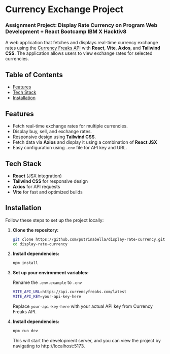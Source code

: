 # Currency Exchange Project

### Assignment Project: Display Rate Currency on Program Web Development + React Bootcamp IBM X Hacktiv8

A web application that fetches and displays real-time currency exchange rates using the [Currency Freaks API](https://currencyfreaks.com/) with **React**, **Vite**, **Axios**, and **Tailwind CSS**. The application allows users to view exchange rates for selected currencies.

## Table of Contents

- [Features](#features)
- [Tech Stack](#tech-stack)
- [Installation](#installation)

## Features

- Fetch real-time exchange rates for multiple currencies.
- Display buy, sell, and exchange rates.
- Responsive design using **Tailwind CSS**.
- Fetch data via **Axios** and display it using a combination of **React JSX**
- Easy configuration using `.env` file for API key and URL.

## Tech Stack

- **React** (JSX integration)
- **Tailwind CSS** for responsive design
- **Axios** for API requests
- **Vite** for fast and optimized builds

## Installation

Follow these steps to set up the project locally:

1. **Clone the repository:**

   ```bash
   git clone https://github.com/putrinabella/display-rate-currency.git
   cd display-rate-currency
   ```

2. **Install dependencies:**

   ```bash
   npm install
   ```

3. **Set up your environment variables:**

   Rename the `.env.example` to `.env`

   ```bash
   VITE_API_URL=https://api.currencyfreaks.com/latest
   VITE_API_KEY=your-api-key-here
   ```

   Replace `your-api-key-here` with your actual API key from Currency Freaks API.

4. **Install dependencies:**

   ```bash
   npm run dev
   ```

   This will start the development server, and you can view the project by navigating to http://localhost:5173.
